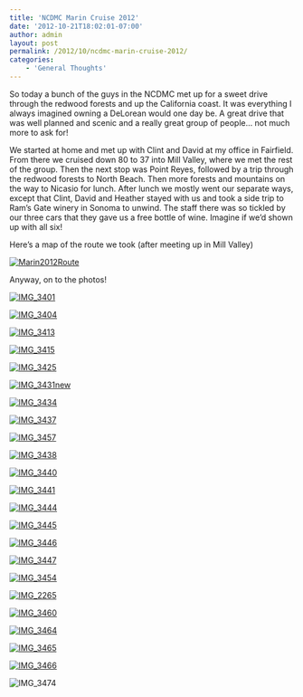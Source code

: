 ```yaml
---
title: 'NCDMC Marin Cruise 2012'
date: '2012-10-21T18:02:01-07:00'
author: admin
layout: post
permalink: /2012/10/ncdmc-marin-cruise-2012/
categories:
    - 'General Thoughts'
---
```


So today a bunch of the guys in the NCDMC met up for a sweet drive through the redwood forests and up the California coast. It was everything I always imagined owning a DeLorean would one day be. A great drive that was well planned and scenic and a really great group of people… not much more to ask for!

We started at home and met up with Clint and David at my office in Fairfield. From there we cruised down 80 to 37 into Mill Valley, where we met the rest of the group. Then the next stop was Point Reyes, followed by a trip through the redwood forests to North Beach. Then more forests and mountains on the way to Nicasio for lunch. After lunch we mostly went our separate ways, except that Clint, David and Heather stayed with us and took a side trip to Ram’s Gate winery in Sonoma to unwind. The staff there was so tickled by our three cars that they gave us a free bottle of wine. Imagine if we’d shown up with all six!

Here’s a map of the route we took (after meeting up in Mill Valley)

[![](/assets/images/2012/10/Marin2012Route.jpg "Marin2012Route")](/assets/images/2012/10/Marin2012Route.jpg)

Anyway, on to the photos!

[![](/assets/images/2012/10/IMG_3401-300x225.jpg "IMG_3401")](/assets/images/2012/10/IMG_3401.jpg)

[![](/assets/images/2012/10/IMG_3404-300x225.jpg "IMG_3404")](/assets/images/2012/10/IMG_3404.jpg)

[![](/assets/images/2012/10/IMG_3413-300x225.jpg "IMG_3413")](/assets/images/2012/10/IMG_3413.jpg)

[![](/assets/images/2012/10/IMG_3415-300x225.jpg "IMG_3415")](/assets/images/2012/10/IMG_3415.jpg)

[![](/assets/images/2012/10/IMG_3425-300x225.jpg "IMG_3425")](/assets/images/2012/10/IMG_3425.jpg)

[![](/assets/images/2012/10/IMG_3431new-225x300.jpg "IMG_3431new")](/assets/images/2012/10/IMG_3431new.jpg)

[![](/assets/images/2012/10/IMG_3434-300x225.jpg "IMG_3434")](/assets/images/2012/10/IMG_3434.jpg)

[![](/assets/images/2012/10/IMG_3437-300x225.jpg "IMG_3437")](/assets/images/2012/10/IMG_3437.jpg)

[![](/assets/images/2012/10/IMG_3457-300x225.jpg "IMG_3457")](/assets/images/2012/10/IMG_3457.jpg)

[![](/assets/images/2012/10/IMG_3438-300x225.jpg "IMG_3438")](/assets/images/2012/10/IMG_3438.jpg)

[![](/assets/images/2012/10/IMG_3440-300x225.jpg "IMG_3440")](/assets/images/2012/10/IMG_3440.jpg)

[![](/assets/images/2012/10/IMG_3441-300x225.jpg "IMG_3441")](/assets/images/2012/10/IMG_3441.jpg)

[![](/assets/images/2012/10/IMG_3444-300x225.jpg "IMG_3444")](/assets/images/2012/10/IMG_3444.jpg)

[![](/assets/images/2012/10/IMG_3445-300x225.jpg "IMG_3445")](/assets/images/2012/10/IMG_3445.jpg)

[![](/assets/images/2012/10/IMG_3446-300x225.jpg "IMG_3446")](/assets/images/2012/10/IMG_3446.jpg)

[![](/assets/images/2012/10/IMG_3447-300x225.jpg "IMG_3447")](/assets/images/2012/10/IMG_3447.jpg)

[![](/assets/images/2012/10/IMG_3454-300x225.jpg "IMG_3454")](/assets/images/2012/10/IMG_3454.jpg)

[![](/assets/images/2012/10/IMG_2265-300x225.jpg "IMG_2265")](/assets/images/2012/10/IMG_2265.jpg)

[![](/assets/images/2012/10/IMG_3460-300x225.jpg "IMG_3460")](/assets/images/2012/10/IMG_3460.jpg)

[![](/assets/images/2012/10/IMG_3464-300x225.jpg "IMG_3464")](/assets/images/2012/10/IMG_3464.jpg)

[![](/assets/images/2012/10/IMG_3465-300x225.jpg "IMG_3465")](/assets/images/2012/10/IMG_3465.jpg)

[![](/assets/images/2012/10/IMG_3466-300x225.jpg "IMG_3466")](/assets/images/2012/10/IMG_3466.jpg)

![](/assets/images/2012/10/IMG_3474-300x225.jpg "IMG_3474")